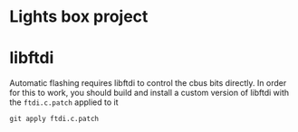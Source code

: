 # Lights box project



# libftdi
Automatic flashing requires libftdi to control the cbus bits directly. In order for this to work, you should build and install a custom version of libftdi with the `ftdi.c.patch` applied to it

```
git apply ftdi.c.patch
```
